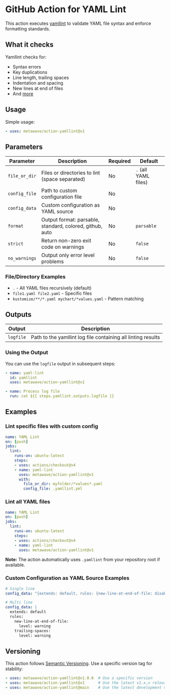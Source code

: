 # GitHub Action for YAML Lint

This action executes [yamllint](https://github.com/adrienverge/yamllint) to validate YAML file syntax and enforce formatting standards.

## What it checks

Yamllint checks for:
- Syntax errors
- Key duplications
- Line length, trailing spaces
- Indentation and spacing
- New lines at end of files
- And [more](https://yamllint.readthedocs.io/en/stable/rules.html)

## Usage

Simple usage:

```yaml
- uses: metawave/action-yamllint@v1
```

## Parameters

| Parameter | Description | Required | Default |
|-----------|-------------|----------|---------|
| `file_or_dir` | Files or directories to lint (space separated) | No | `.` (all YAML files) |
| `config_file` | Path to custom configuration file | No | |
| `config_data` | Custom configuration as YAML source | No | |
| `format` | Output format: parsable, standard, colored, github, auto | No | `parsable` |
| `strict` | Return non-zero exit code on warnings | No | `false` |
| `no_warnings` | Output only error level problems | No | `false` |

### File/Directory Examples
- `.` - All YAML files recursively (default)
- `file1.yaml file2.yaml` - Specific files
- `kustomize/**/*.yaml mychart/*values.yaml` - Pattern matching

## Outputs

| Output | Description |
|--------|-------------|
| `logfile` | Path to the yamllint log file containing all linting results |

### Using the Output

You can use the `logfile` output in subsequent steps:

```yaml
- name: yaml-lint
  id: yamllint
  uses: metawave/action-yamllint@v1

- name: Process log file
  run: cat ${{ steps.yamllint.outputs.logfile }}
```

## Examples

### Lint specific files with custom config

```yaml
name: YAML Lint
on: [push]
jobs:
  lint:
    runs-on: ubuntu-latest
    steps:
    - uses: actions/checkout@v4
    - name: yaml-lint
      uses: metawave/action-yamllint@v1
      with:
        file_or_dir: myfolder/*values*.yaml
        config_file: .yamllint.yml
```

### Lint all YAML files

```yaml
name: YAML Lint
on: [push]
jobs:
  lint:
    runs-on: ubuntu-latest
    steps:
    - uses: actions/checkout@v4
    - name: yaml-lint
      uses: metawave/action-yamllint@v1
```

**Note:** The action automatically uses `.yamllint` from your repository root if available.

### Custom Configuration as YAML Source Examples

```yaml
# Single line
config_data: "{extends: default, rules: {new-line-at-end-of-file: disable}}"
```

```yaml
# Multi line
config_data: |
  extends: default
  rules:
    new-line-at-end-of-file:
      level: warning
    trailing-spaces:
      level: warning
```

## Versioning

This action follows [Semantic Versioning](https://semver.org/). Use a specific version tag for stability:

```yaml
- uses: metawave/action-yamllint@v1.0.0  # Use a specific version
- uses: metawave/action-yamllint@v1      # Use the latest v1.x.x release
- uses: metawave/action-yamllint@main    # Use the latest development version
```
